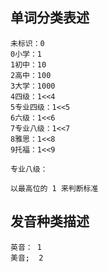 ## 单词分类表述

```
未标识：0
0小学：1
1初中：10
2高中：100
3大学：1000
4四级：1<<4
5专业四级：1<<5
6六级：1<<6
7专业八级：1<<7
8雅思：1<<8
9托福：1<<9

专业八级：

以最高位的 1 来判断标准
```



## 发音种类描述

```
英音： 1
美音;  2

```



